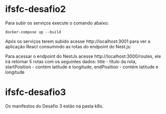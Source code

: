 # ifsfc-desafio2

Para subir os serviços execute o comando abaixo:

`docker-compose up --build`

Após os serviços terem subido acesse http://localhost:3001 para ver a aplicação React consumindo as rotas do endpoint do Nest.js: 

Para acessar o endpoint do NestJs acesse http://localhost:3000/routes, ele irá retornar 5 rotas com os seguintes dados: title - título da rota, startPosition - contém latitude e longitude, endPosition - contém latitude e longitude

# ifsfc-desafio3

Os manifestos do Desafio 3 estão na pasta k8s.
